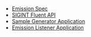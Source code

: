 * [Emission Spec](emission_spec.md.html)
* [SIGINT Fluent API](./lib/sigint.js.html)
* [Sample Generator Application](./app/sample_generator.js.html)
* [Emission Listener Application](./app/listener.js.html)